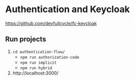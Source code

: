 # Authentication and Keycloak

https://github.com/devfullcycle/fc-keycloak

## Run projects

1. `cd authentication-flow/`
    - `npm run authorization-code` 
    - `npm run implicit`
    - `npm run hybrid`
2. http://localhost:3000/
